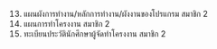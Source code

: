 13.	แผนผังการทํางาน/หลักการทํางาน/ผังงานของโปรแกรม	สมาชิก 2
14.	แผนการทําโครงงาน	สมาชิก 2
15.	ทะเบียนประวัตินักศึกษาผู้จัดทำโครงงาน	สมาชิก 2
